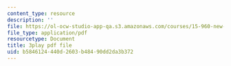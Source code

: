 ```yaml
---
content_type: resource
description: ''
file: https://ol-ocw-studio-app-qa.s3.amazonaws.com/courses/15-960-new-executive-thinking-social-impact-technology-projects-fall-2017-spring-2018/b5846124440d2603b48490dd2da3b372_HaySEpWEsdU.pdf
file_type: application/pdf
resourcetype: Document
title: 3play pdf file
uid: b5846124-440d-2603-b484-90dd2da3b372
---
```

